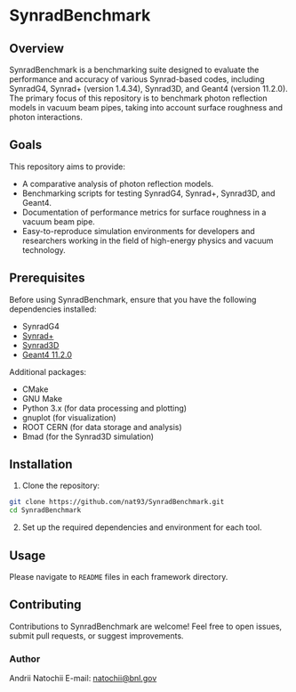 # SynradBenchmark

## Overview

SynradBenchmark is a benchmarking suite designed to evaluate the performance and accuracy of various Synrad-based codes, including SynradG4, Synrad+ (version 1.4.34), Synrad3D, and Geant4 (version 11.2.0). The primary focus of this repository is to benchmark photon reflection models in vacuum beam pipes, taking into account surface roughness and photon interactions.

## Goals

This repository aims to provide:

- A comparative analysis of photon reflection models.
- Benchmarking scripts for testing SynradG4, Synrad+, Synrad3D, and Geant4.
- Documentation of performance metrics for surface roughness in a vacuum beam pipe.
- Easy-to-reproduce simulation environments for developers and researchers working in the field of high-energy physics and vacuum technology.

## Prerequisites

Before using SynradBenchmark, ensure that you have the following dependencies installed:

- SynradG4
- [Synrad+](https://gitlab.cern.ch/molflow_synrad/synrad)
- [Synrad3D](https://github.com/bmad-sim/bmad-ecosystem.git)
- [Geant4 11.2.0](https://geant4.web.cern.ch/download/11.2.0.html)
 
Additional packages:

- CMake
- GNU Make
- Python 3.x (for data processing and plotting)
- gnuplot (for visualization)
- ROOT CERN (for data storage and analysis)
- Bmad (for the Synrad3D simulation)

## Installation

1. Clone the repository:
```bash
git clone https://github.com/nat93/SynradBenchmark.git
cd SynradBenchmark
```
2. Set up the required dependencies and environment for each tool.

## Usage

Please navigate to `README` files in each framework directory.

## Contributing

Contributions to SynradBenchmark are welcome! Feel free to open issues, submit pull requests, or suggest improvements.

### Author
Andrii Natochii
E-mail: [natochii@bnl.gov](mailto:natochii@bnl.gov)

